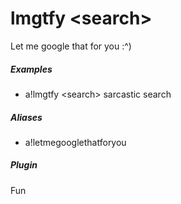 # lmgtfy &lt;search&gt;

Let me google that for you :^)
			

##### Examples

* a!lmgtfy &lt;search&gt; sarcastic search


##### Aliases

* a!letmegooglethatforyou


##### Plugin
Fun